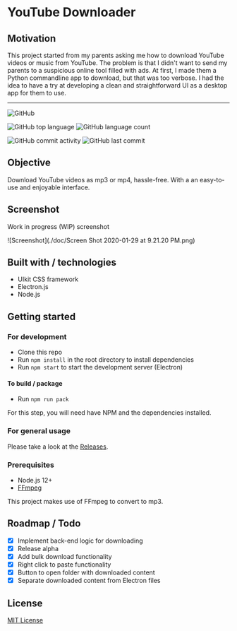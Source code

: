 # YouTube Downloader

## Motivation

This project started from my parents asking me how to download YouTube videos or music from YouTube. 
The problem is that I didn't want to send my parents to a suspicious online tool filled with ads.
At first, I made them a Python commandline app to download, but that was too verbose.
I had the idea to have a try at developing a clean and straightforward UI as a desktop app for them to use. 

---

![GitHub](https://img.shields.io/github/license/gpnn/youtube-downloader-electron?style=flat-square)

![GitHub top language](https://img.shields.io/github/languages/top/gpnn/youtube-downloader-electron?style=flat-square)
![GitHub language count](https://img.shields.io/github/languages/count/gpnn/youtube-downloader-electron?style=flat-square)

![GitHub commit activity](https://img.shields.io/github/commit-activity/m/gpnn/youtube-downloader-electron?style=flat-square)
![GitHub last commit](https://img.shields.io/github/last-commit/gpnn/youtube-downloader-electron?style=flat-square)

## Objective

Download YouTube videos as mp3 or mp4, hassle-free. With a an easy-to-use and enjoyable interface.

## Screenshot

Work in progress (WIP) screenshot

![Screenshot](./doc/Screen Shot 2020-01-29 at 9.21.20 PM.png)

## Built with / technologies

* UIkit CSS framework
* Electron.js
* Node.js

## Getting started

### For development

* Clone this repo
* Run `npm install` in the root directory to install dependencies
* Run `npm start` to start the development server (Electron)

#### To build / package

* Run `npm run pack`

For this step, you will need have NPM and the dependencies installed.

### For general usage

Please take a look at the [Releases](https://github.com/gpnn/youtube-downloader-electron/releases/). 

### Prerequisites

* Node.js 12+
* [FFmpeg](https://www.ffmpeg.org/)

This project makes use of FFmpeg to convert to mp3.

## Roadmap / Todo

* [x] Implement back-end logic for downloading
* [x] Release alpha
* [x] Add bulk download functionality
* [x] Right click to paste functionality
* [x] Button to open folder with downloaded content
* [x] Separate downloaded content from Electron files

## License

[MIT License](https://choosealicense.com/licenses/mit/#)
